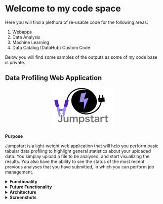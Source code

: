 # Welcome to my code space

Here you will find a plethora of re-usable code for the following areas:

1. Webapps
2. Data Analysis
3. Machine Learning
4. Data Catalog (DataHub) Custom Code

Below you will find some samples of the outputs as some of my code base is private.

## Data Profiling Web Application

<img src="/images/jumpstart3.png" style="display:block; width:200px; margin-left:auto;margin-right:auto"></img>

**Purpose**

Jumpstart is a light-weight web application that will help you perform basic tabular data profiling to highlight general statistics about your uploaded data. You simplay upload a file to be analysed, and start visualizing the results. You also have the ability to see the status of the most recent previous analyses that you have submitted, in which you can perform job management.

<details>
<summary><b>Functionality</b></summary>

1. Ability to login using username and password.
1. UI Dark Mode
1. Automated Exploratory Analysis
    - Table level statistics
    - Table variable types
    - Table variable statistics
    - Table alert types 
    - Variable level statistics table
1. Save job data and results to a database
1. Visualize the results in an interactive dashboard format
1. Data Labels for Privacy Apllication 
1. UI Dark Mode
1. Job Management 
</details>

<details>
<summary><b>Future Functionality</b></summary>

1. API endpoints for profiling
1. Great Expectation execution
1. UI for expectation management
</details>

<details>
<summary><b>Architecture</b></summary>

![alt text](images/DPWA_Arch.png?raw=true)

</details>

<details>
<summary><b>Screenshots</b></summary>

</details>